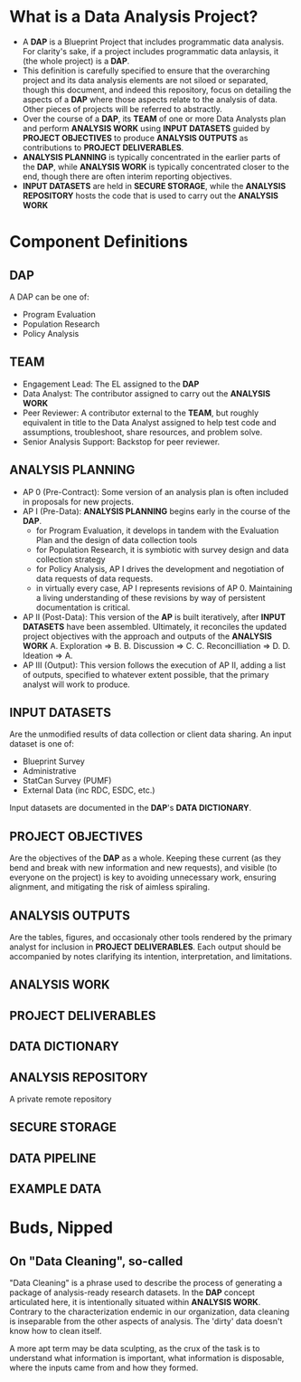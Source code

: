 # What is a Data Analysis Project?

- A **DAP** is a Blueprint Project that includes programmatic data analysis. For clarity's sake, if a project includes programmatic data anlaysis, it (the whole project) is a **DAP**.
- This definition is carefully specified to ensure that the overarching project and its data analysis elements are not siloed or separated, though this document, and indeed this repository, focus on detailing the aspects of a **DAP** where those aspects relate to the analysis of data. Other pieces of projects will be referred to abstractly.
- Over the course of a **DAP**, its **TEAM** of one or more Data Analysts plan and perform **ANALYSIS WORK** using **INPUT DATASETS** guided by **PROJECT OBJECTIVES** to produce **ANALYSIS OUTPUTS** as contributions to **PROJECT DELIVERABLES**.
- **ANALYSIS PLANNING** is typically concentrated in the earlier parts of the **DAP**, while **ANALYSIS WORK** is typically concentrated closer to the end, though there are often interim reporting objectives.
- **INPUT DATASETS** are held in **SECURE STORAGE**, while the **ANALYSIS REPOSITORY** hosts the code that is used to carry out the **ANALYSIS WORK**


# Component Definitions

## DAP

A DAP can be one of:

- Program Evaluation
- Population Research
- Policy Analysis

## TEAM

- Engagement Lead: The EL assigned to the **DAP**
- Data Analyst: The contributor assigned to carry out the **ANALYSIS WORK**
- Peer Reviewer: A contributor external to the **TEAM**, but roughly equivalent in title to the Data Analyst assigned to help test code and assumptions, troubleshoot, share resources, and problem solve.
- Senior Analysis Support: Backstop for peer reviewer.

## ANALYSIS PLANNING

- AP 0 (Pre-Contract): Some version of an analysis plan is often included in proposals for new projects.
- AP I (Pre-Data): **ANALYSIS PLANNING** begins early in the course of the **DAP**.
  - for Program Evaluation, it develops in tandem with the Evaluation Plan and the design of data collection tools
  - for Population Research, it is symbiotic with survey design and data collection strategy
  - for Policy Analysis, AP I drives the development and negotiation of data requests of data requests.
  - in virtually every case, AP I represents revisions of AP 0. Maintaining a living understanding of these revisions by way of persistent documentation is critical.
- AP II (Post-Data): This version of the **AP** is built iteratively, after **INPUT DATASETS** have been assembled. Ultimately, it reconciles the updated project objectives with the approach and outputs of the **ANALYSIS WORK**
  A. Exploration => B.
  B. Discussion => C.
  C. Reconcilliation => D.
  D. Ideation => A.
- AP III (Output): This version follows the execution of AP II, adding a list of outputs, specified to whatever extent possible, that the primary analyst will work to produce.

## INPUT DATASETS

Are the unmodified results of data collection or client data sharing. An input dataset is one of:

- Blueprint Survey
- Administrative
- StatCan Survey (PUMF)
- External Data (inc RDC, ESDC, etc.)

Input datasets are documented in the **DAP**'s **DATA DICTIONARY**.

## PROJECT OBJECTIVES

Are the objectives of the **DAP** as a whole. Keeping these current (as they bend and break with new information and new requests), and visible (to everyone on the project) is key to avoiding unnecessary work, ensuring alignment, and mitigating the risk of aimless spiraling.

## ANALYSIS OUTPUTS

Are the tables, figures, and occasionaly other tools rendered by the primary analyst for inclusion in **PROJECT DELIVERABLES**. Each output should be accompanied by notes clarifying its intention, interpretation, and limitations.

## ANALYSIS WORK

## PROJECT DELIVERABLES

## DATA DICTIONARY

## ANALYSIS REPOSITORY

A private remote repository

## SECURE STORAGE

## DATA PIPELINE

## EXAMPLE DATA

# Buds, Nipped

## On "Data Cleaning", so-called

"Data Cleaning" is a phrase used to describe the process of generating a package of analysis-ready research datasets. In the **DAP** concept articulated here, it is intentionally situated within **ANALYSIS WORK**. Contrary to the characterization endemic in our organization, data cleaning is inseparable from the other aspects of analysis. The 'dirty' data doesn't know how to clean itself.

A more apt term may be data sculpting, as the crux of the task is to understand what information is important, what information is disposable, where the inputs came from and how they formed.






